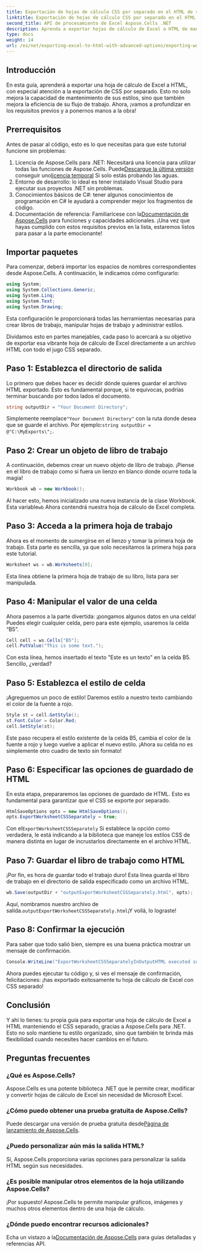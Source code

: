 ```yaml
---
title: Exportación de hojas de cálculo CSS por separado en el HTML de salida
linktitle: Exportación de hojas de cálculo CSS por separado en el HTML de salida
second_title: API de procesamiento de Excel Aspose.Cells .NET
description: Aprenda a exportar hojas de cálculo de Excel a HTML de manera efectiva con CSS separado usando Aspose.Cells para .NET en este completo tutorial paso a paso.
type: docs
weight: 14
url: /es/net/exporting-excel-to-html-with-advanced-options/exporting-worksheet-css-separately/
---
```

## Introducción
En esta guía, aprenderá a exportar una hoja de cálculo de Excel a HTML, con especial atención a la exportación de CSS por separado. Esto no solo mejora la capacidad de mantenimiento de sus estilos, sino que también mejora la eficiencia de su flujo de trabajo. Ahora, ¡vamos a profundizar en los requisitos previos y a ponernos manos a la obra!
## Prerrequisitos
Antes de pasar al código, esto es lo que necesitas para que este tutorial funcione sin problemas:
1. Licencia de Aspose.Cells para .NET: Necesitará una licencia para utilizar todas las funciones de Aspose.Cells. Puede[Descargue la última versión](https://releases.aspose.com/cells/net/) conseguir uno[licencia temporal](https://purchase.aspose.com/temporary-license/) Si solo estás probando las aguas.
2. Entorno de desarrollo: lo ideal es tener instalado Visual Studio para ejecutar sus proyectos .NET sin problemas.
3. Conocimientos básicos de C#: tener algunos conocimientos de programación en C# le ayudará a comprender mejor los fragmentos de código.
4.  Documentación de referencia: Familiarícese con la[Documentación de Aspose.Cells](https://reference.aspose.com/cells/net/) para funciones y capacidades adicionales.
¡Una vez que hayas cumplido con estos requisitos previos en la lista, estaremos listos para pasar a la parte emocionante!
## Importar paquetes
Para comenzar, deberá importar los espacios de nombres correspondientes desde Aspose.Cells. A continuación, le indicamos cómo configurarlo:
```csharp
using System;
using System.Collections.Generic;
using System.Linq;
using System.Text;
using System.Drawing;
```
Esta configuración le proporcionará todas las herramientas necesarias para crear libros de trabajo, manipular hojas de trabajo y administrar estilos.

Dividamos esto en partes manejables, cada paso lo acercará a su objetivo de exportar esa vibrante hoja de cálculo de Excel directamente a un archivo HTML con todo el jugo CSS separado.
## Paso 1: Establezca el directorio de salida
Lo primero que debes hacer es decidir dónde quieres guardar el archivo HTML exportado. Esto es fundamental porque, si te equivocas, podrías terminar buscando por todos lados el documento.
```csharp
string outputDir = "Your Document Directory";
```
 Simplemente reemplace`"Your Document Directory"` con la ruta donde desea que se guarde el archivo. Por ejemplo:`string outputDir = @"C:\MyExports\";`.
## Paso 2: Crear un objeto de libro de trabajo
A continuación, debemos crear un nuevo objeto de libro de trabajo. ¡Piense en el libro de trabajo como si fuera un lienzo en blanco donde ocurre toda la magia!
```csharp
Workbook wb = new Workbook();
```
 Al hacer esto, hemos inicializado una nueva instancia de la clase Workbook. Esta variable`wb` Ahora contendrá nuestra hoja de cálculo de Excel completa.
## Paso 3: Acceda a la primera hoja de trabajo
Ahora es el momento de sumergirse en el lienzo y tomar la primera hoja de trabajo. Esta parte es sencilla, ya que solo necesitamos la primera hoja para este tutorial.
```csharp
Worksheet ws = wb.Worksheets[0];
```
Esta línea obtiene la primera hoja de trabajo de su libro, lista para ser manipulada.
## Paso 4: Manipular el valor de una celda
Ahora pasemos a la parte divertida: ¡pongamos algunos datos en una celda! Puedes elegir cualquier celda, pero para este ejemplo, usaremos la celda “B5”.
```csharp
Cell cell = ws.Cells["B5"];
cell.PutValue("This is some text.");
```
Con esta línea, hemos insertado el texto "Este es un texto" en la celda B5. Sencillo, ¿verdad? 
## Paso 5: Establezca el estilo de celda
¡Agreguemos un poco de estilo! Daremos estilo a nuestro texto cambiando el color de la fuente a rojo. 
```csharp
Style st = cell.GetStyle();
st.Font.Color = Color.Red;
cell.SetStyle(st);
```
Este paso recupera el estilo existente de la celda B5, cambia el color de la fuente a rojo y luego vuelve a aplicar el nuevo estilo. ¡Ahora su celda no es simplemente otro cuadro de texto sin formato!
## Paso 6: Especificar las opciones de guardado de HTML
En esta etapa, prepararemos las opciones de guardado de HTML. Esto es fundamental para garantizar que el CSS se exporte por separado.
```csharp
HtmlSaveOptions opts = new HtmlSaveOptions();
opts.ExportWorksheetCSSSeparately = true;
```
 Con el`ExportWorksheetCSSSeparately` Si establece la opción como verdadera, le está indicando a la biblioteca que maneje los estilos CSS de manera distinta en lugar de incrustarlos directamente en el archivo HTML.
## Paso 7: Guardar el libro de trabajo como HTML
¡Por fin, es hora de guardar todo el trabajo duro! Esta línea guarda el libro de trabajo en el directorio de salida especificado como un archivo HTML.
```csharp
wb.Save(outputDir + "outputExportWorksheetCSSSeparately.html", opts);
```
Aquí, nombramos nuestro archivo de salida.`outputExportWorksheetCSSSeparately.html`¡Y voilá, lo lograste!
## Paso 8: Confirmar la ejecución
Para saber que todo salió bien, siempre es una buena práctica mostrar un mensaje de confirmación.
```csharp
Console.WriteLine("ExportWorksheetCSSSeparatelyInOutputHTML executed successfully.");
```
Ahora puedes ejecutar tu código y, si ves el mensaje de confirmación, felicitaciones: ¡has exportado exitosamente tu hoja de cálculo de Excel con CSS separado!
## Conclusión
Y ahí lo tienes: tu propia guía para exportar una hoja de cálculo de Excel a HTML manteniendo el CSS separado, gracias a Aspose.Cells para .NET. Esto no solo mantiene tu estilo organizado, sino que también te brinda más flexibilidad cuando necesites hacer cambios en el futuro. 
## Preguntas frecuentes
### ¿Qué es Aspose.Cells?
Aspose.Cells es una potente biblioteca .NET que le permite crear, modificar y convertir hojas de cálculo de Excel sin necesidad de Microsoft Excel.
### ¿Cómo puedo obtener una prueba gratuita de Aspose.Cells?
 Puede descargar una versión de prueba gratuita desde[Página de lanzamiento de Aspose.Cells](https://releases.aspose.com/).
### ¿Puedo personalizar aún más la salida HTML?
Sí, Aspose.Cells proporciona varias opciones para personalizar la salida HTML según sus necesidades.
### ¿Es posible manipular otros elementos de la hoja utilizando Aspose.Cells?
¡Por supuesto! Aspose.Cells te permite manipular gráficos, imágenes y muchos otros elementos dentro de una hoja de cálculo.
### ¿Dónde puedo encontrar recursos adicionales?
 Echa un vistazo a la[Documentación de Aspose.Cells](https://reference.aspose.com/cells/net/) para guías detalladas y referencias API.